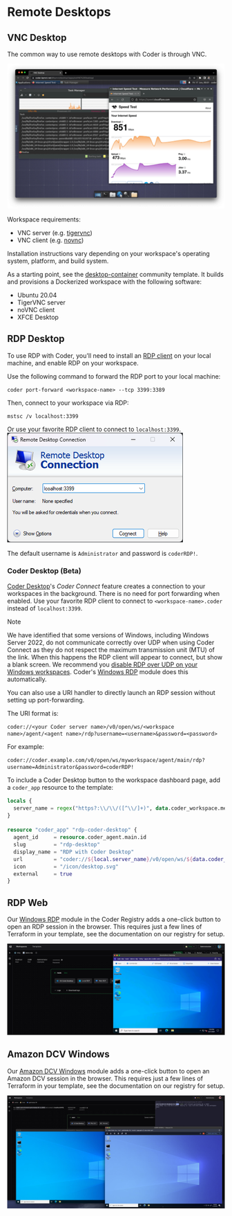 # Remote Desktops

## VNC Desktop

The common way to use remote desktops with Coder is through VNC.

![VNC Desktop in Coder](../../images/vnc-desktop.png)

Workspace requirements:

- VNC server (e.g. [tigervnc](https://tigervnc.org/))
- VNC client (e.g. [novnc](https://novnc.com/info.html))

Installation instructions vary depending on your workspace's operating system,
platform, and build system.

As a starting point, see the
[desktop-container](https://github.com/bpmct/coder-templates/tree/main/desktop-container)
community template. It builds and provisions a Dockerized workspace with the
following software:

- Ubuntu 20.04
- TigerVNC server
- noVNC client
- XFCE Desktop

## RDP Desktop

To use RDP with Coder, you'll need to install an
[RDP client](https://docs.microsoft.com/en-us/windows-server/remote/remote-desktop-services/clients/remote-desktop-clients)
on your local machine, and enable RDP on your workspace.

Use the following command to forward the RDP port to your local machine:

```console
coder port-forward <workspace-name> --tcp 3399:3389
```

Then, connect to your workspace via RDP:

```console
mstsc /v localhost:3399
```

Or use your favorite RDP client to connect to `localhost:3399`.
![windows-rdp](../../images/ides/windows_rdp_client.png)

The default username is `Administrator` and password is `coderRDP!`.

### Coder Desktop (Beta)

[Coder Desktop](../desktop)'s _Coder Connect_ feature creates a connection to your workspaces in the background. There
is no need for port forwarding when enabled. Use your favorite RDP client to connect to `<workspace-name>.coder` instead
of `localhost:3399`.

> [!NOTE]
> We have identified that some versions of Windows, including Windows Server 2022, do not communicate correctly over UDP
> when using Coder Connect as they do not respect the maximum transmission unit (MTU) of the link. When this happens the
> RDP client will appear to connect, but show a blank screen. We recommend you
> [disable RDP over UDP on your Windows workspaces](https://github.com/coder/registry/blob/b58bfebcf3bcdcde4f06a183f92eb3e01842d270/registry/coder/modules/windows-rdp/powershell-installation-script.tftpl#L22).
> Coder's [Windows RDP](https://registry.coder.com/modules/windows-rdp) module does this automatically.

You can also use a URI handler to directly launch an RDP session without setting up port-forwarding.

The URI format is:

```text
coder://<your Coder server name>/v0/open/ws/<workspace name>/agent/<agent name>/rdp?username=<username>&password=<password>
```

For example:

```text
coder://coder.example.com/v0/open/ws/myworkspace/agent/main/rdp?username=Administrator&password=coderRDP!
```

To include a Coder Desktop button to the workspace dashboard page, add a `coder_app` resource to the template:

```tf
locals {
  server_name = regex("https?:\\/\\/([^\\/]+)", data.coder_workspace.me.access_url)[0]
}

resource "coder_app" "rdp-coder-desktop" {
  agent_id     = resource.coder_agent.main.id
  slug         = "rdp-desktop"
  display_name = "RDP with Coder Desktop"
  url          = "coder://${local.server_name}/v0/open/ws/${data.coder_workspace.me.name}/agent/main/rdp?username=Administrator&password=coderRDP!"
  icon         = "/icon/desktop.svg"
  external     = true
}
```

## RDP Web

Our [Windows RDP](https://registry.coder.com/modules/windows-rdp) module in the Coder
Registry adds a one-click button to open an RDP session in the browser. This
requires just a few lines of Terraform in your template, see the documentation
on our registry for setup.

![Web RDP Module in a Workspace](../../images/user-guides/web-rdp-demo.png)

## Amazon DCV Windows

Our [Amazon DCV Windows](https://registry.coder.com/modules/amazon-dcv-windows)
module adds a one-click button to open an Amazon DCV session in the browser.
This requires just a few lines of Terraform in your template, see the
documentation on our registry for setup.

![Amazon DCV Windows Module in a Workspace](../../images/user-guides/amazon-dcv-windows-demo.png)
